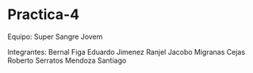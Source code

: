 # Practica-4

Equipo: Super Sangre Jovem 

Integrantes:
Bernal Figa Eduardo
Jimenez Ranjel Jacobo
Migranas Cejas Roberto
Serratos Mendoza Santiago
